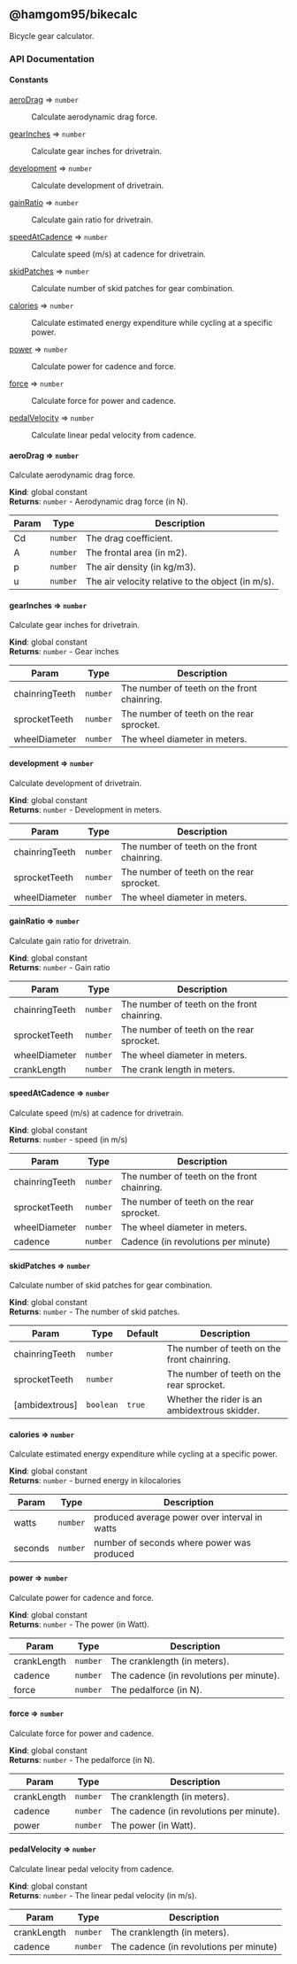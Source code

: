 ## @hamgom95/bikecalc

Bicycle gear calculator.

### API Documentation

#### Constants

<dl>
<dt><a href="#aeroDrag">aeroDrag</a> ⇒ <code>number</code></dt>
<dd><p>Calculate aerodynamic drag force.</p>
</dd>
<dt><a href="#gearInches">gearInches</a> ⇒ <code>number</code></dt>
<dd><p>Calculate gear inches for drivetrain.</p>
</dd>
<dt><a href="#development">development</a> ⇒ <code>number</code></dt>
<dd><p>Calculate development of drivetrain.</p>
</dd>
<dt><a href="#gainRatio">gainRatio</a> ⇒ <code>number</code></dt>
<dd><p>Calculate gain ratio for drivetrain.</p>
</dd>
<dt><a href="#speedAtCadence">speedAtCadence</a> ⇒ <code>number</code></dt>
<dd><p>Calculate speed (m/s) at cadence for drivetrain.</p>
</dd>
<dt><a href="#skidPatches">skidPatches</a> ⇒ <code>number</code></dt>
<dd><p>Calculate number of skid patches for gear combination.</p>
</dd>
<dt><a href="#calories">calories</a> ⇒ <code>number</code></dt>
<dd><p>Calculate estimated energy expenditure while cycling at a specific power.</p>
</dd>
<dt><a href="#power">power</a> ⇒ <code>number</code></dt>
<dd><p>Calculate power for cadence and force.</p>
</dd>
<dt><a href="#force">force</a> ⇒ <code>number</code></dt>
<dd><p>Calculate force for power and cadence.</p>
</dd>
<dt><a href="#pedalVelocity">pedalVelocity</a> ⇒ <code>number</code></dt>
<dd><p>Calculate linear pedal velocity from cadence.</p>
</dd>
</dl>

<a name="aeroDrag"></a>

#### aeroDrag ⇒ <code>number</code>
Calculate aerodynamic drag force.

**Kind**: global constant  
**Returns**: <code>number</code> - Aerodynamic drag force (in N).  

| Param | Type | Description |
| --- | --- | --- |
| Cd | <code>number</code> | The drag coefficient. |
| A | <code>number</code> | The frontal area (in m2). |
| p | <code>number</code> | The air density (in kg/m3). |
| u | <code>number</code> | The air velocity relative to the object (in m/s). |

<a name="gearInches"></a>

#### gearInches ⇒ <code>number</code>
Calculate gear inches for drivetrain.

**Kind**: global constant  
**Returns**: <code>number</code> - Gear inches  

| Param | Type | Description |
| --- | --- | --- |
| chainringTeeth | <code>number</code> | The number of teeth on the front chainring. |
| sprocketTeeth | <code>number</code> | The number of teeth on the rear sprocket. |
| wheelDiameter | <code>number</code> | The wheel diameter in meters. |

<a name="development"></a>

#### development ⇒ <code>number</code>
Calculate development of drivetrain.

**Kind**: global constant  
**Returns**: <code>number</code> - Development in meters.  

| Param | Type | Description |
| --- | --- | --- |
| chainringTeeth | <code>number</code> | The number of teeth on the front chainring. |
| sprocketTeeth | <code>number</code> | The number of teeth on the rear sprocket. |
| wheelDiameter | <code>number</code> | The wheel diameter in meters. |

<a name="gainRatio"></a>

#### gainRatio ⇒ <code>number</code>
Calculate gain ratio for drivetrain.

**Kind**: global constant  
**Returns**: <code>number</code> - Gain ratio  

| Param | Type | Description |
| --- | --- | --- |
| chainringTeeth | <code>number</code> | The number of teeth on the front chainring. |
| sprocketTeeth | <code>number</code> | The number of teeth on the rear sprocket. |
| wheelDiameter | <code>number</code> | The wheel diameter in meters. |
| crankLength | <code>number</code> | The crank length in meters. |

<a name="speedAtCadence"></a>

#### speedAtCadence ⇒ <code>number</code>
Calculate speed (m/s) at cadence for drivetrain.

**Kind**: global constant  
**Returns**: <code>number</code> - speed (in m/s)  

| Param | Type | Description |
| --- | --- | --- |
| chainringTeeth | <code>number</code> | The number of teeth on the front chainring. |
| sprocketTeeth | <code>number</code> | The number of teeth on the rear sprocket. |
| wheelDiameter | <code>number</code> | The wheel diameter in meters. |
| cadence | <code>number</code> | Cadence (in revolutions per minute) |

<a name="skidPatches"></a>

#### skidPatches ⇒ <code>number</code>
Calculate number of skid patches for gear combination.

**Kind**: global constant  
**Returns**: <code>number</code> - The number of skid patches.  

| Param | Type | Default | Description |
| --- | --- | --- | --- |
| chainringTeeth | <code>number</code> |  | The number of teeth on the front chainring. |
| sprocketTeeth | <code>number</code> |  | The number of teeth on the rear sprocket. |
| [ambidextrous] | <code>boolean</code> | <code>true</code> | Whether the rider is an ambidextrous skidder. |

<a name="calories"></a>

#### calories ⇒ <code>number</code>
Calculate estimated energy expenditure while cycling at a specific power.

**Kind**: global constant  
**Returns**: <code>number</code> - burned energy in kilocalories  

| Param | Type | Description |
| --- | --- | --- |
| watts | <code>number</code> | produced average power over interval in watts |
| seconds | <code>number</code> | number of seconds where power was produced |

<a name="power"></a>

#### power ⇒ <code>number</code>
Calculate power for cadence and force.

**Kind**: global constant  
**Returns**: <code>number</code> - The power (in Watt).  

| Param | Type | Description |
| --- | --- | --- |
| crankLength | <code>number</code> | The cranklength (in meters). |
| cadence | <code>number</code> | The cadence (in revolutions per minute). |
| force | <code>number</code> | The pedalforce (in N). |

<a name="force"></a>

#### force ⇒ <code>number</code>
Calculate force for power and cadence.

**Kind**: global constant  
**Returns**: <code>number</code> - The pedalforce (in N).  

| Param | Type | Description |
| --- | --- | --- |
| crankLength | <code>number</code> | The cranklength (in meters). |
| cadence | <code>number</code> | The cadence (in revolutions per minute). |
| power | <code>number</code> | The power (in Watt). |

<a name="pedalVelocity"></a>

#### pedalVelocity ⇒ <code>number</code>
Calculate linear pedal velocity from cadence.

**Kind**: global constant  
**Returns**: <code>number</code> - The linear pedal velocity (in m/s).  

| Param | Type | Description |
| --- | --- | --- |
| crankLength | <code>number</code> | The cranklength (in meters). |
| cadence | <code>number</code> | The cadence (in revolutions per minute) |

